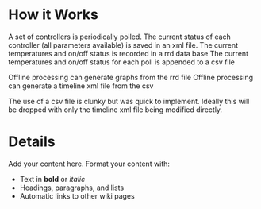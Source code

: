 # How it Works #

A set of controllers is periodically polled.
The current status of each controller (all parameters available) is saved in an xml file.
The current temperatures and on/off status is recorded in a rrd data base
The current temperatures and on/off status for each poll is appended to a csv file

Offline processing can generate graphs from the rrd file
Offline processing can generate a timeline xml file from the csv

The use of a csv file is clunky but was quick to implement. Ideally this will be dropped with only the timeline xml file being modified directly.


# Details #

Add your content here.  Format your content with:
  * Text in **bold** or _italic_
  * Headings, paragraphs, and lists
  * Automatic links to other wiki pages